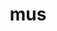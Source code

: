 ---
title: mus
meaning: mouse
pos: nounthird
genitive: muris
abbgender: m./f.
abbgender2: masc./fem.
gender: masculine/feminine
declension: third
---